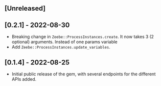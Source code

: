 ## [Unreleased]

## [0.2.1] - 2022-08-30

- Breaking change in `Zeebe::ProcessInstances.create`. It now takes 3 (2 optional) arguments. Instead of one params variable
- Add `Zeebe::ProcessInstances.update_variables`. 

## [0.1.4] - 2022-08-25

- Initial public release of the gem, with several endpoints for the different APIs added.
